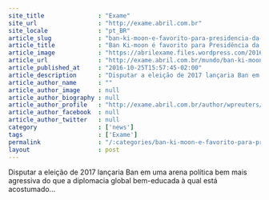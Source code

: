 ```yaml
---
site_title               : "Exame"
site_url                 : "http://exame.abril.com.br"
site_locale              : "pt_BR"
article_slug             : "ban-ki-moon-e-favorito-para-presidencia-da-coreia-do-sul"
article_title            : "Ban Ki-moon é favorito para Presidência da Coreia do Sul"
article_image            : "https://abrilexame.files.wordpress.com/2016/10/size_960_16_9_ban-ki-moon-secretario-geral-das-nacoes-unidas-onu.jpg?quality=70&strip=all&w=960"
article_url              : "http://exame.abril.com.br/mundo/ban-ki-moon-e-favorito-para-presidencia-da-coreia-do-sul/"
article_published_at     : "2016-10-25T15:57:45-02:00"
article_description      : "Disputar a eleição de 2017 lançaria Ban em uma arena política bem mais agressiva do que a diplomacia global bem-educada à qual está acostumado..."
article_author_name      : ""
article_author_image     : null
article_author_biography : null
article_author_profile   : "http://exame.abril.com.br/author/wpreuters/"
article_author_facebook  : null
article_author_twitter   : null
category                 : ['news']
tags                     : ['Exame']
permalink                : "/:categories/ban-ki-moon-e-favorito-para-presidencia-da-coreia-do-sul/"
layout                   : post
---
```


Disputar a eleição de 2017 lançaria Ban em uma arena política bem mais agressiva do que a diplomacia global bem-educada à qual está acostumado...
